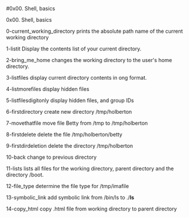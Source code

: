 
#0x00. Shell, basics

0x00. Shell, basics

0-current_working_directory prints the absolute path name of the current working directory

1-listit Display the contents list of your current directory.

2-bring_me_home changes the working directory to the user's home directory.

3-listfiles display current directory contents in ong format.

4-listmorefiles display hidden files

5-listfilesdigitonly display hidden files, and group IDs

6-firstdirectory create new directory /tmp/holberton

7-movethatfile move file Betty from /tmp to /tmp/holberton

8-firstdelete delete the file /tmp/holberton/betty

9-firstdirdeletion delete the directory /tmp/holberton

10-back change to previous directory

11-lists lists all files for the working directory, parent directory and the directory /boot.

12-file_type determine the file type for /tmp/imafile

13-symbolic_link add symbolic link from /bin/ls to ./__ls__

14-copy_html copy .html file from working directory to parent directory